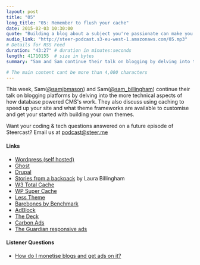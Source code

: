 ```yaml
---
layout: post
title: "05"
long_title: "05: Remember to flush your cache"
date: 2015-02-03 10:30:00
quote: "Building a blog about a subject you're passionate can make you good money"
audio_link: "http://steer-podcast.s3-eu-west-1.amazonaws.com/05.mp3"
# Details for RSS Feed
duration: "43:27" # duration in minutes:seconds
length: 41710155  # size in bytes
summary: "Sam and Sam continue their talk on blogging by delving into the more technical aspects of how database CMS's work as well as how advertising platforms work." # Short description of the episode

# The main content cant be more than 4,000 characters
---
```

This week, Sam([@samjbmason](https://twitter.com/samjbmason)) and Sam([@sam_billingham](https://twitter.com/sam_billingham)) continue their talk on blogging platforms by delving into the more technical aspects of how database powered CMS's work. They also discuss using caching to speed up your site and what theme frameworks are available to customise and get your started with building your own themes.

Want your coding & tech questions answered on a future episode of Steercast? Email us at [podcast@steer.me](mailto:podcast@steer.me)

#### Links
- [Wordpress (self hosted)](https://en-gb.wordpress.org/)
- [Ghost](https://ghost.org/)
- [Drupal](https://www.drupal.org/)
- [Stories from a backpack](http://storiesfromabackpack.com/) by Laura Billingham
- [W3 Total Cache](https://wordpress.org/plugins/w3-total-cache/)
- [WP Super Cache](https://wordpress.org/plugins/wp-super-cache/)
- [Less Theme](https://github.com/alliswell/Less)
- [Barebones by Benchmark](https://github.com/benchmarkstudios/barebones)
- [AdBlock](https://getadblock.com/)
- [The Deck](http://decknetwork.net/)
- [Carbon Ads](http://carbonads.net/)
- [The Guardian responsive ads](http://next.theguardian.com/blog/responsive-takeover/)


#### Listener Questions
- [How do I monetise blogs and get ads on it?](#t=31:37)

